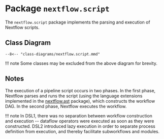 
# Package `nextflow.script`

The `nextflow.script` package implements the parsing and execution of Nextflow scripts.

## Class Diagram

```mermaid
--8<-- "class-diagrams/nextflow.script.mmd"
```

!!! note
    Some classes may be excluded from the above diagram for brevity.

## Notes

The execution of a pipeline script occurs in two phases. In the first phase, Nextflow parses and runs the script (using the language extensions implemented in the [nextflow.ast](nextflow.ast.md) package), which constructs the workflow DAG. In the second phase, Nextflow executes the workflow.

!!! note
    In DSL1, there was no separation between workflow construction and execution -- dataflow operators were executed as soon as they were constructed. DSL2 introduced lazy execution in order to separate process definition from execution, and thereby facilitate subworkflows and modules.
